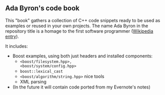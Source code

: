 ## Ada Byron's code book

This "book" gathers a collection of C++ code snippets ready to be used as examples or reused in your own projects. The name Ada Byron in the repository title is a homage to the first software programmer ([Wikipedia entry](http://en.wikipedia.org/wiki/Ada_Lovelace)).

It includes:
* Boost examples, using both just headers and installed components:
  * <code>&lt;boost/filesystem.hpp&gt;, &lt;boost/system/config.hpp&gt;</code> 
  * <code>boost::lexical_cast</code>
  * <code>&lt;boost/algorithm/string.hpp&gt;</code> nice tools
  * XML parsing
* (In the future it will contain code ported from my Evernote's notes)

